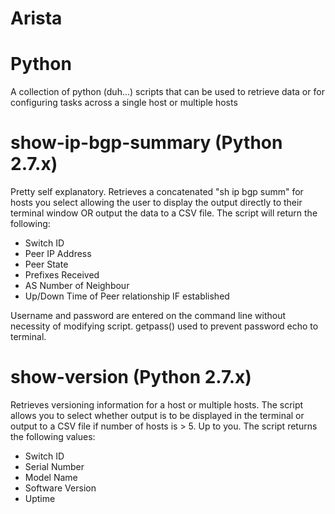 # Arista

# Python
A collection of python (duh...) scripts that can be used to retrieve data or for configuring tasks across a single host or multiple hosts

# show-ip-bgp-summary (Python 2.7.x)
Pretty self explanatory. Retrieves a concatenated "sh ip bgp summ" for hosts you select allowing the user to display the output directly to their terminal window OR output the data to a CSV file. The script will return the following:

- Switch ID
- Peer IP Address
- Peer State
- Prefixes Received
- AS Number of Neighbour
- Up/Down Time of Peer relationship IF established

Username and password are entered on the command line without necessity of modifying script. getpass() used to prevent password echo to terminal.

# show-version (Python 2.7.x)
Retrieves versioning information for a host or multiple hosts. The script allows you to select whether output is to be displayed in the terminal or output to a CSV file if number of hosts is > 5. Up to you. The script returns the following values:

- Switch ID
- Serial Number
- Model Name
- Software Version
- Uptime
